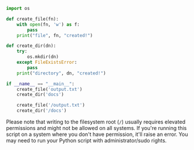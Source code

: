 ```python
import os

def create_file(fn):
    with open(fn, 'w') as f:
        pass
    print("file", fn, "created!")

def create_dir(dn):
    try:
        os.mkdir(dn)
    except FileExistsError:
        pass
    print("directory", dn, "created!")

if __name__ == "__main__":
    create_file('output.txt')
    create_dir('docs')

    create_file('/output.txt')
    create_dir('/docs')
```
Please note that writing to the filesystem root (`/`) usually requires elevated permissions and might not be allowed on all systems. If you're running this script on a system where you don't have permission, it'll raise an error. You may need to run your Python script with administrator/sudo rights.
